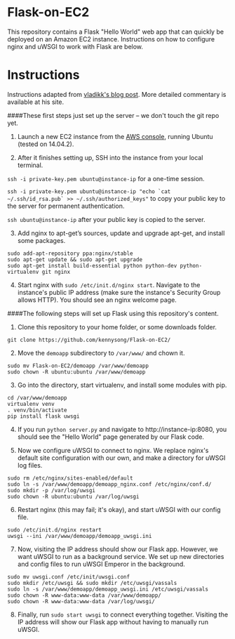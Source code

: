 # Flask-on-EC2

This repository contains a Flask "Hello World" web app that can quickly be deployed on an Amazon EC2 instance. Instructions on how to configure nginx and uWSGI to work with Flask are below.

# Instructions

Instructions adapted from [vladikk's blog post](http://vladikk.com/2013/09/12/serving-flask-with-nginx-on-ubuntu). More detailed commentary is available at his site.

####These first steps just set up the server – we don't touch the git repo yet.

1. Launch a new EC2 instance from the [AWS console](https://console.aws.amazon.com), running Ubuntu (tested on 14.04.2).

2. After it finishes setting up, SSH into the instance from your local terminal.

 ```ssh -i private-key.pem ubuntu@instance-ip``` for a one-time session.

 ```ssh -i private-key.pem ubuntu@instance-ip "echo `cat ~/.ssh/id_rsa.pub` >> ~/.ssh/authorized_keys"``` to copy your public key to the server for permanent authentication.

 ```ssh ubuntu@instance-ip``` after your public key is copied to the server.

3. Add nginx to apt-get’s sources, update and upgrade apt-get, and install some packages.

 ```
 sudo add-apt-repository ppa:nginx/stable
 sudo apt-get update && sudo apt-get upgrade
 sudo apt-get install build-essential python python-dev python-virtualenv git nginx
 ```

4. Start nginx with `sudo /etc/init.d/nginx start`. Navigate to the instance's public IP address (make sure the instance's Security Group allows HTTP). You should see an nginx welcome page.

####The following steps will set up Flask using this repository's content.

1. Clone this repository to your home folder, or some downloads folder.

 ```
git clone https://github.com/kennysong/Flask-on-EC2/
```

2. Move the `demoapp` subdirectory to `/var/www/` and chown it.

 ```
 sudo mv Flask-on-EC2/demoapp /var/www/demoapp
 sudo chown -R ubuntu:ubuntu /var/www/demoapp
```

3. Go into the directory, start virtualenv, and install some modules with pip.

 ```
cd /var/www/demoapp
virtualenv venv
. venv/bin/activate
pip install flask uwsgi
```

4. If you run `python server.py` and navigate to http://instance-ip:8080, you should see the "Hello World" page generated by our Flask code.

5. Now we configure uWSGI to connect to nginx. We replace nginx's default site configuration with our own, and make a directory for uWSGI log files.

 ```
sudo rm /etc/nginx/sites-enabled/default
sudo ln -s /var/www/demoapp/demoapp_nginx.conf /etc/nginx/conf.d/
sudo mkdir -p /var/log/uwsgi
sudo chown -R ubuntu:ubuntu /var/log/uwsgi
```

6. Restart nginx (this may fail; it's okay), and start uWSGI with our config file.

 ```
 sudo /etc/init.d/nginx restart
 uwsgi --ini /var/www/demoapp/demoapp_uwsgi.ini
```

7. Now, visiting the IP address should show our Flask app. However, we want uWSGI to run as a background service. We set up new directories and config files to run uWSGI Emperor in the background.

 ```
sudo mv uwsgi.conf /etc/init/uwsgi.conf
sudo mkdir /etc/uwsgi && sudo mkdir /etc/uwsgi/vassals
sudo ln -s /var/www/demoapp/demoapp_uwsgi.ini /etc/uwsgi/vassals
sudo chown -R www-data:www-data /var/www/demoapp/
sudo chown -R www-data:www-data /var/log/uwsgi/
```

8. Finally, run `sudo start uwsgi` to connect everything together. Visiting the IP address will show our Flask app without having to manually run uWSGI.
